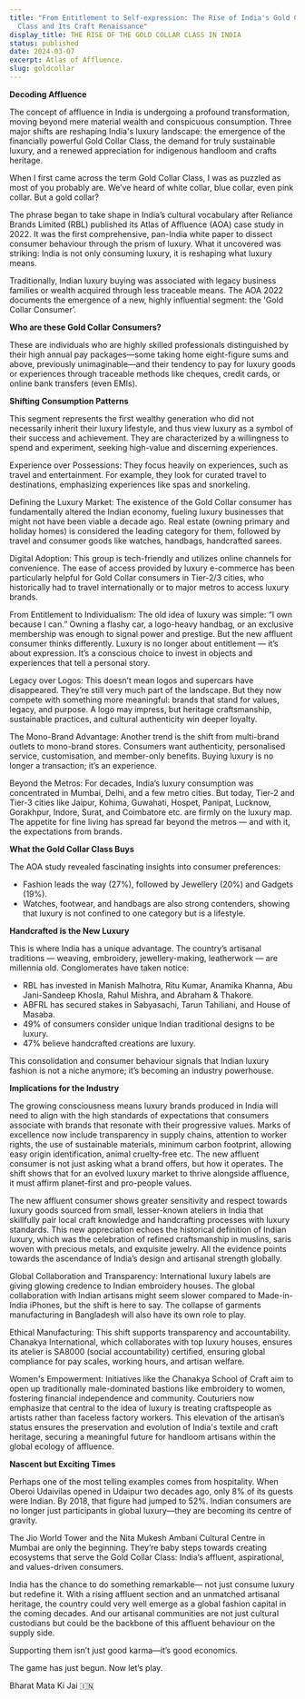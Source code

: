 ```yaml
---
title: "From Entitlement to Self-expression: The Rise of India's Gold Collar
  Class and Its Craft Renaissance"
display_title: THE RISE OF THE GOLD COLLAR CLASS IN INDIA
status: published
date: 2024-03-07
excerpt: Atlas of Affluence.
slug: goldcollar
---
```

**Decoding Affluence**

The concept of affluence in India is undergoing a profound transformation, moving beyond mere material wealth and conspicuous consumption. Three major shifts are reshaping India's luxury landscape: the emergence of the financially powerful Gold Collar Class, the demand for truly sustainable luxury, and a renewed appreciation for indigenous handloom and crafts heritage. 


When I first came across the term Gold Collar Class, I was as puzzled as most of you probably are. We’ve heard of white collar, blue collar, even pink collar. But a gold collar?


The phrase began to take shape in India’s cultural vocabulary after Reliance Brands Limited (RBL) published its Atlas of Affluence (AOA) case study in 2022. It was the first comprehensive, pan-India white paper to dissect consumer behaviour through the prism of luxury. What it uncovered was striking: India is not only consuming luxury, it is reshaping what luxury means.


Traditionally, Indian luxury buying was associated with legacy business families or wealth acquired through less traceable means. The AOA 2022 documents the emergence of a new, highly influential segment: the 'Gold Collar Consumer’.

**Who are these Gold Collar Consumers?** 


These are individuals who are highly skilled professionals distinguished by their high annual pay packages—some taking home eight-figure sums and above, previously unimaginable—and their tendency to pay for luxury goods or experiences through traceable methods like cheques, credit cards, or online bank transfers (even EMIs).

**Shifting Consumption Patterns**

This segment represents the first wealthy generation who did not necessarily inherit their luxury lifestyle, and thus view luxury as a symbol of their success and achievement. They are characterized by a willingness to spend and experiment, seeking high-value and discerning experiences.

Experience over Possessions: They focus heavily on experiences, such as travel and entertainment. For example, they look for curated travel to destinations, emphasizing experiences like spas and snorkeling.

Defining the Luxury Market: The existence of the Gold Collar consumer has fundamentally altered the Indian economy, fueling luxury businesses that might not have been viable a decade ago. Real estate (owning primary and holiday homes) is considered the leading category for them, followed by travel and consumer goods like watches, handbags, handcrafted sarees.

Digital Adoption: This group is tech-friendly and utilizes online channels for convenience. The ease of access provided by luxury e-commerce has been particularly helpful for Gold Collar consumers in Tier-2/3 cities, who historically had to travel internationally or to major metros to access luxury brands.


From Entitlement to Individualism: The old idea of luxury was simple: “I own because I can.” Owning a flashy car, a logo-heavy handbag, or an exclusive membership was enough to signal power and prestige. But the new affluent consumer thinks differently. Luxury is no longer about entitlement — it’s about expression. It’s a conscious choice to invest in objects and experiences that tell a personal story.


Legacy over Logos: This doesn’t mean logos and supercars have disappeared. They’re still very much part of the landscape. But they now compete with something more meaningful: brands that stand for values, legacy, and purpose. A logo may impress, but heritage craftsmanship, sustainable practices, and cultural authenticity win deeper loyalty.


The Mono-Brand Advantage: Another trend is the shift from multi-brand outlets to mono-brand stores. Consumers want authenticity, personalised service, customisation, and member-only benefits. Buying luxury is no longer a transaction; it’s an experience.


Beyond the Metros: For decades, India’s luxury consumption was concentrated in Mumbai, Delhi, and a few metro cities. But today, Tier-2 and Tier-3 cities like Jaipur, Kohima, Guwahati, Hospet, Panipat, Lucknow, Gorakhpur, Indore, Surat, and Coimbatore etc. are firmly on the luxury map. The appetite for fine living has spread far beyond the metros — and with it, the expectations from brands.


**What the Gold Collar Class Buys**


The AOA study revealed fascinating insights into consumer preferences:

* Fashion leads the way (27%), followed by Jewellery (20%) and Gadgets (19%).
* Watches, footwear, and handbags are also strong contenders, showing that luxury is not confined to one category but is a lifestyle.

**Handcrafted is the New Luxury**


This is where India has a unique advantage. The country’s artisanal traditions — weaving, embroidery, jewellery-making, leatherwork — are millennia old. Conglomerates have taken notice:


* RBL has invested in Manish Malhotra, Ritu Kumar, Anamika Khanna, Abu Jani-Sandeep Khosla, Rahul Mishra, and Abraham & Thakore.
* ABFRL has secured stakes in Sabyasachi, Tarun Tahiliani, and House of Masaba.
* 49% of consumers consider unique Indian traditional designs to be luxury.
* 47% believe handcrafted creations are luxury.


This consolidation and consumer behaviour signals that Indian luxury fashion is not a niche anymore; it’s becoming an industry powerhouse.

**Implications for the Industry**

The growing consciousness means luxury brands produced in India will need to align with the high standards of expectations that consumers associate with brands that resonate with their progressive values. Marks of excellence now include transparency in supply chains, attention to worker rights, the use of sustainable materials, minimum carbon footprint, allowing easy origin identification, animal cruelty-free etc. The new affluent consumer is not just asking what a brand offers, but how it operates. The shift shows that for an evolved luxury market to thrive alongside affluence, it must affirm planet-first and pro-people values.

The new affluent consumer shows greater sensitivity and respect towards luxury goods sourced from small, lesser-known ateliers in India that skillfully pair local craft knowledge and handcrafting processes with luxury standards. This new appreciation echoes the historical definition of Indian luxury, which was the celebration of refined craftsmanship in muslins, saris woven with precious metals, and exquisite jewelry. All the evidence points towards the ascendance of India’s design and artisanal strength globally.

Global Collaboration and Transparency: International luxury labels are giving glowing credence to Indian embroidery houses. The global collaboration with Indian artisans might seem slower compared to Made-in-India iPhones, but the shift is here to say. The collapse of garments manufacturing in Bangladesh will also have its own role to play.

Ethical Manufacturing: This shift supports transparency and accountability. Chanakya International, which collaborates with top luxury houses, ensures its atelier is SA8000 (social accountability) certified, ensuring global compliance for pay scales, working hours, and artisan welfare.

Women's Empowerment: Initiatives like the Chanakya School of Craft aim to open up traditionally male-dominated bastions like embroidery to women, fostering financial independence and community. Couturiers now emphasize that central to the idea of luxury is treating craftspeople as artists rather than faceless factory workers. This elevation of the artisan’s status ensures the preservation and evolution of India's textile and craft heritage, securing a meaningful future for handloom artisans within the global ecology of affluence.


**Nascent but Exciting Times** 


Perhaps one of the most telling examples comes from hospitality. When Oberoi Udaivilas opened in Udaipur two decades ago, only 8% of its guests were Indian. By 2018, that figure had jumped to 52%. Indian consumers are no longer just participants in global luxury—they are becoming its centre of gravity.


The Jio World Tower and the Nita Mukesh Ambani Cultural Centre in Mumbai are only the beginning. They’re baby steps towards creating ecosystems that serve the Gold Collar Class: India’s affluent, aspirational, and values-driven consumers.


India has the chance to do something remarkable— not just consume luxury but redefine it. With a rising affluent section and an unmatched artisanal heritage, the country could very well emerge as a global fashion capital in the coming decades. And our artisanal communities are not just cultural custodians but could be the backbone of this affluent behaviour on the supply side. 

Supporting them isn’t just good karma—it’s good economics.


The game has just begun. Now let’s play. 

Bharat Mata Ki Jai 🇮🇳